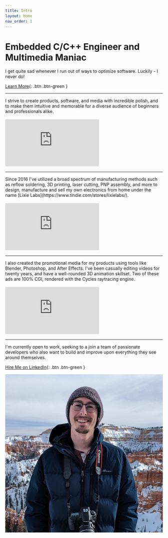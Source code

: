 ```yaml
---
title: Intro
layout: home
nav_order: 1
---
```


# Embedded C/C++ Engineer <span class="quiet-header">and</span> Multimedia&nbsp;Maniac

<blurb>
I get quite sad whenever I run out of ways to optimize software. Luckily - I never do!<br>
</blurb>

[Learn More](https://connor.nishiji.ma/products/emotiscope.html){: .btn .btn-green }

------------------------------

<blurb>
I strive to create products, software, and media <bold>with incredible polish</bold>, and to make them <bold>intuitive and memorable</bold> for a diverse audience of beginners and professionals alike. <br><br>
</blurb>

<iframe class="youtube-video" src="https://www.youtube.com/embed/n2YH9V63OQo" title="YouTube video player" frameborder="0" allow="accelerometer; autoplay; clipboard-write; encrypted-media; gyroscope; picture-in-picture; web-share" allowfullscreen></iframe>

------------------------------

<blurb>
Since 2016 I've utilized a broad spectrum of manufacturing methods such as <bold>reflow soldering, 3D printing, laser cutting, PNP assembly</bold>, and more to <bold>design, manufacture and sell my own electronics from home under the name [Lixie Labs](https://www.tindie.com/stores/lixielabs/).</bold><br><br>
</blurb>

<iframe class="youtube-video" src="https://www.youtube.com/embed/don7XKYEpeE" title="YouTube video player" frameborder="0" allow="accelerometer; autoplay; clipboard-write; encrypted-media; gyroscope; picture-in-picture; web-share" allowfullscreen></iframe>

------------------------------

<blurb>
I also created the promotional media for my products using tools like Blender, Photoshop, and After Effects. <bold>I've been casually editing videos for twenty years, and have a well-rounded 3D animation skillset.</bold> Two of these ads are 100% CGI, rendered with the Cycles raytracing engine.<br><br>
</blurb>

<iframe class="youtube-video" src="https://www.youtube.com/embed/xxs3tj32z9A" title="YouTube video player" frameborder="0" allow="accelerometer; autoplay; clipboard-write; encrypted-media; gyroscope; picture-in-picture; web-share" allowfullscreen></iframe>

------------------------------

<blurb>
<bold>I'm currently open to work</bold>, seeking to a join a team of passionate developers who also want to build and improve upon everything they see around themselves.<br>
</blurb>

[Hire Me on LinkedIn](https://www.linkedin.com/in/connornishijima/details/experience/){: .btn .btn-green }

<img class="portrait" src="https://raw.githubusercontent.com/connornishijima/connornishijima.github.io/main/img/connor.jpeg?raw=true" />
